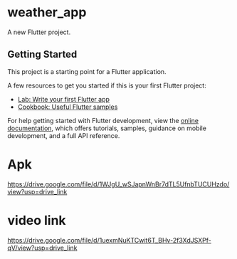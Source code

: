 # weather_app

A new Flutter project.

## Getting Started

This project is a starting point for a Flutter application.

A few resources to get you started if this is your first Flutter project:

- [Lab: Write your first Flutter app](https://docs.flutter.dev/get-started/codelab)
- [Cookbook: Useful Flutter samples](https://docs.flutter.dev/cookbook)

For help getting started with Flutter development, view the
[online documentation](https://docs.flutter.dev/), which offers tutorials,
samples, guidance on mobile development, and a full API reference.



# Apk 
https://drive.google.com/file/d/1WJgU_wSJapnWnBr7dTL5UfnbTUCUHzdo/view?usp=drive_link


# video link
https://drive.google.com/file/d/1uexmNuKTCwit6T_BHv-2f3XdJSXPf-qV/view?usp=drive_link

